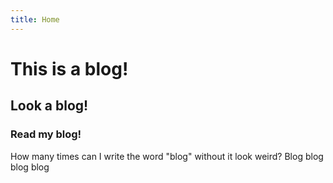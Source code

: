 ```yaml
---
title: Home
---
```


# This is a blog!

## Look a blog!

### Read my blog!

How many times can I write the word "blog" without it look weird?
Blog blog blog blog